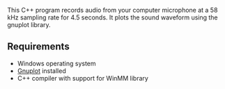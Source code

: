 This C++ program records audio from your computer microphone at a 58 kHz sampling rate for 4.5 seconds. It plots the sound waveform using the gnuplot library.

## Requirements
- Windows operating system
- [Gnuplot](http://www.gnuplot.info/) installed
- C++ compiler with support for WinMM library
